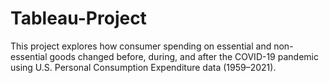 # Tableau-Project
This project explores how consumer spending on essential and non-essential goods changed before, during, and after the COVID-19 pandemic using U.S. Personal Consumption Expenditure data (1959–2021).
